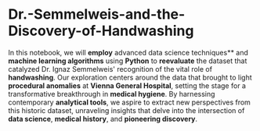 # Dr.-Semmelweis-and-the-Discovery-of-Handwashing
In this notebook, we will **employ** advanced data science techniques** and **machine learning algorithms** using **Python** to **reevaluate** the dataset that catalyzed Dr. Ignaz Semmelweis' recognition of the vital role of **handwashing**. Our exploration centers around the data that brought to light **procedural anomalies** at **Vienna General Hospital**, setting the stage for a transformative breakthrough in **medical hygiene**. By harnessing contemporary **analytical tools**, we aspire to extract new perspectives from this historic dataset, unraveling insights that delve into the intersection of **data science**, **medical history**, and **pioneering discovery**.
